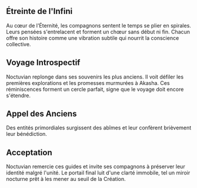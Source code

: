 ## Étreinte de l'Infini
Au cœur de l'Éternité, les compagnons sentent le temps se plier en spirales.
Leurs pensées s'entrelacent et forment un chœur sans début ni fin.
Chacun offre son histoire comme une vibration subtile qui nourrit la conscience collective.

## Voyage Introspectif
Noctuvian replonge dans ses souvenirs les plus anciens.
Il voit défiler les premières explorations et les promesses murmurées à Akasha.
Ces réminiscences forment un cercle parfait, signe que le voyage doit encore s'étendre.

## Appel des Anciens
Des entités primordiales surgissent des abîmes et leur confèrent brièvement leur bénédiction.

## Acceptation
Noctuvian remercie ces guides et invite ses compagnons à préserver leur identité malgré l'unité.
Le portail final luit d'une clarté immobile, tel un miroir nocturne prêt à les mener au seuil de la Création.
